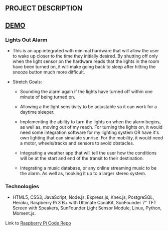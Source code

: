 ## PROJECT DESCRIPTION

## [DEMO](https://youtu.be/0YpeMuKXx24)

### Lights Out Alarm
* This is an app integrated with minimal hardware that will allow the user to wake up closer to the time they initially desired. By shutting off only when the light sensor on the hardware reads that the lights in the room have been turned on, it will make going back to sleep after hitting the snooze button much more difficult.

* Stretch Goals:
    * Sounding the alarm again if the lights have turned off within one minute of being turned on.

    * Allowing a the light sensitivity to be adjustable so it can work for a daytime sleeper.

    * Implementing the ability to turn the lights on when the alarm begins, as well as, moving out of my reach. 
    For turning the lights on, it would need some integration software for my lighting system OR have it's own lighting that can simulate sunrise.
    For the mobility, it would need a motor, wheels/tracks and sensors to avoid obstacles.

    * Integrating a weather app that will tell the user how the conditions will be at the start and end of the transit to their destination.

    * Integrating a music database, or any online streaming music to be the alarm. As well as, hooking it up to a larger stereo system.

### Technologies
* HTML5, CSS3, JavaScript, Node.js, Express.js, Knex.js, PostgreSQL, Heroku, Raspberry Pi 3 B+ with Ultimate CanaKit, SunFounder 7" TFT Screen with Speakers, SunFounder Light Sensor Module, Linux, Python, Moment.js.

Link to [Raspberry Pi Code Repo](https://github.com/jeff-burns/piServer)
